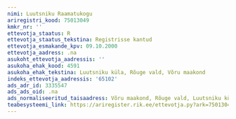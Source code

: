 ```yaml
---
nimi: Luutsniku Raamatukogu
ariregistri_kood: 75013049
kmkr_nr: ''
ettevotja_staatus: R
ettevotja_staatus_tekstina: Registrisse kantud
ettevotja_esmakande_kpv: 09.10.2000
ettevotja_aadress: .na
asukoht_ettevotja_aadressis: ''
asukoha_ehak_kood: 4591
asukoha_ehak_tekstina: Luutsniku küla, Rõuge vald, Võru maakond
indeks_ettevotja_aadressis: '65102'
ads_adr_id: 3335547
ads_ads_oid: .na
ads_normaliseeritud_taisaadress: Võru maakond, Rõuge vald, Luutsniku küla
teabesysteemi_link: https://ariregister.rik.ee/ettevotja.py?ark=75013049&ref=rekvisiidid
---
```

